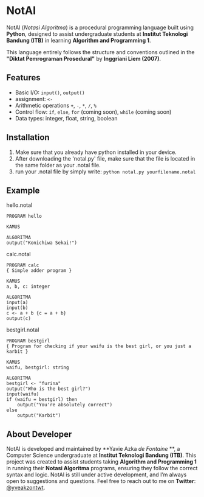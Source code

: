# NotAl
NotAl (*Notasi Algoritma*) is a procedural programming language built using **Python**, designed to assist undergraduate students at **Institut Teknologi Bandung (ITB)** in learning **Algorithm and Programming 1**. 

This language entirely follows the structure and conventions outlined in the **"Diktat Pemrograman Prosedural"** by **Inggriani Liem (2007)**.

## Features
- Basic I/O: `input()`, `output()`
- assignment: `<-`
- Arithmetic operations `+`, `-`, `*`, `/`, `%`
- Control flow: `if`, `else`, `for` (coming soon), `while` (coming soon) 
- Data types: integer, float, string, boolean 
## Installation
1. Make sure that you already have python installed in your device.
2. After downloading the 'notal.py' file, make sure that the file is located in the same folder as your .notal file.
3. run your .notal file by simply write: `python notal.py yourfilename.notal`

## Example
hello.notal
```notal
PROGRAM hello

KAMUS

ALGORITMA
output("Konichiwa Sekai!")
```
calc.notal
```notal
PROGRAM calc
{ Simple adder program }

KAMUS
a, b, c: integer

ALGORITMA
input(a)
input(b)
c <- a + b {c = a + b}
output(c)
```
bestgirl.notal
```notal
PROGRAM bestgirl
{ Program for checking if your waifu is the best girl, or you just a karbit }

KAMUS
waifu, bestgirl: string

ALGORITMA
bestgirl <- "furina"
output("Who is the best girl?")
input(waifu)
if (waifu = bestgirl) then
    output("You're absolutely correct")
else
    output("Karbit")
```

## About Developer
NotAl is developed and maintained by **Yavie Azka *de Fontaine* **, a Computer Science undergraduate at **Institut Teknologi Bandung (ITB)**. This project was created to assist students taking **Algorithm and Programming 1** in running their **Notasi Algoritma** programs, ensuring they follow the correct syntax and logic. NotAl is still under active development, and I’m always open to suggestions and questions. Feel free to reach out to me on **Twitter**: [@yveakzontwt](https://twitter.com/yveakzontwt).

